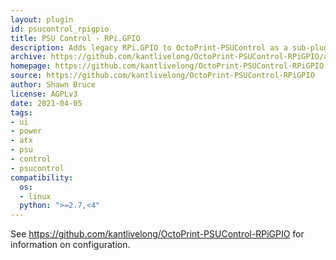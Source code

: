 ```yaml
---
layout: plugin
id: psucontrol_rpigpio
title: PSU Control - RPi.GPIO
description: Adds legacy RPi.GPIO to OctoPrint-PSUControl as a sub-plugin 
archive: https://github.com/kantlivelong/OctoPrint-PSUControl-RPiGPIO/archive/master.zip
homepage: https://github.com/kantlivelong/OctoPrint-PSUControl-RPiGPIO
source: https://github.com/kantlivelong/OctoPrint-PSUControl-RPiGPIO
author: Shawn Bruce
license: AGPLv3
date: 2021-04-05
tags:
- ui
- power
- atx
- psu
- control
- psucontrol
compatibility:
  os:
  - linux
  python: ">=2.7,<4"
---
```


See <https://github.com/kantlivelong/OctoPrint-PSUControl-RPiGPIO> for information on configuration.
